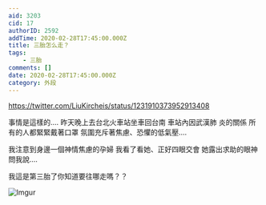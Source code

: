 ```yaml
---
aid: 3203
cid: 17
authorID: 2592
addTime: 2020-02-28T17:45:00.000Z
title: 三胎怎么走？
tags:
    - 三胎
comments: []
date: 2020-02-28T17:45:00.000Z
category: 外段
---
```


https://twitter.com/LiuKircheis/status/1231910373952913408

事情是這樣的.... 昨天晚上去台北火車站坐車回台南 車站內因武漢肺 炎的關係 所有的人都緊緊戴著口罩 氛圍充斥著焦慮、恐懼的低氣壓....

我注意到身邊一個神情焦慮的孕婦 我看了看她、正好四眼交會 她露出求助的眼神問我說....

我這是第三胎了你知道要往哪走嗎？？

![Imgur](https://i.imgur.com/PgKE36I.jpg)
